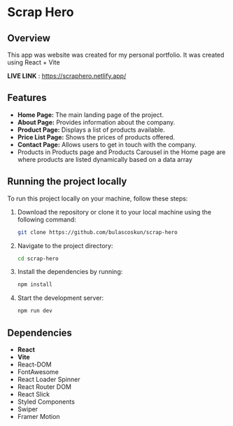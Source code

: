 # Scrap Hero

## Overview
This app was website was created for my personal portfolio. It was created using React + Vite

**LIVE LINK** : https://scraphero.netlify.app/

## Features
- **Home Page:** The main landing page of the project.
- **About Page:** Provides information about the company.
- **Product Page:** Displays a list of products available.
- **Price List Page:** Shows the prices of products offered.
- **Contact Page:** Allows users to get in touch with the company.
-  Products in Products page and Products Carousel in the Home page are where products are listed dynamically based on a data array


## Running the project locally
To run this project locally on your machine, follow these steps:

1. Download the repository or clone it to your local machine using the following command:
   ```bash
   git clone https://github.com/bulascoskun/scrap-hero

2. Navigate to the project directory:
   ```bash
   cd scrap-hero

2. Install the dependencies by running:
    ```bash
    npm install

3. Start the development server:
    ```bash
    npm run dev

## Dependencies
- **React**
- **Vite**
- React-DOM
- FontAwesome
- React Loader Spinner
- React Router DOM
- React Slick
- Styled Components
- Swiper
- Framer Motion


